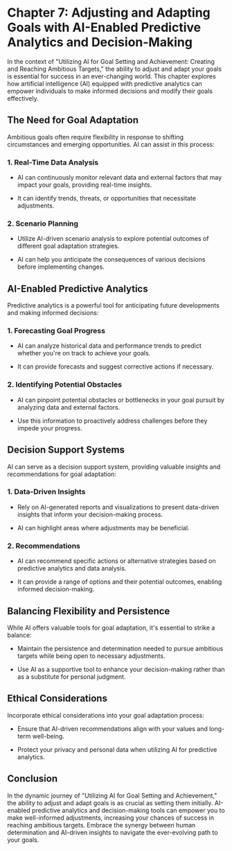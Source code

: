 Chapter 7: Adjusting and Adapting Goals with AI-Enabled Predictive Analytics and Decision-Making
================================================================================================

In the context of "Utilizing AI for Goal Setting and Achievement: Creating and Reaching Ambitious Targets," the ability to adjust and adapt your goals is essential for success in an ever-changing world. This chapter explores how artificial intelligence (AI) equipped with predictive analytics can empower individuals to make informed decisions and modify their goals effectively.

The Need for Goal Adaptation
----------------------------

Ambitious goals often require flexibility in response to shifting circumstances and emerging opportunities. AI can assist in this process:

### **1. Real-Time Data Analysis**

* AI can continuously monitor relevant data and external factors that may impact your goals, providing real-time insights.

* It can identify trends, threats, or opportunities that necessitate adjustments.

### **2. Scenario Planning**

* Utilize AI-driven scenario analysis to explore potential outcomes of different goal adaptation strategies.

* AI can help you anticipate the consequences of various decisions before implementing changes.

AI-Enabled Predictive Analytics
-------------------------------

Predictive analytics is a powerful tool for anticipating future developments and making informed decisions:

### **1. Forecasting Goal Progress**

* AI can analyze historical data and performance trends to predict whether you're on track to achieve your goals.

* It can provide forecasts and suggest corrective actions if necessary.

### **2. Identifying Potential Obstacles**

* AI can pinpoint potential obstacles or bottlenecks in your goal pursuit by analyzing data and external factors.

* Use this information to proactively address challenges before they impede your progress.

Decision Support Systems
------------------------

AI can serve as a decision support system, providing valuable insights and recommendations for goal adaptation:

### **1. Data-Driven Insights**

* Rely on AI-generated reports and visualizations to present data-driven insights that inform your decision-making process.

* AI can highlight areas where adjustments may be beneficial.

### **2. Recommendations**

* AI can recommend specific actions or alternative strategies based on predictive analytics and data analysis.

* It can provide a range of options and their potential outcomes, enabling informed decision-making.

Balancing Flexibility and Persistence
-------------------------------------

While AI offers valuable tools for goal adaptation, it's essential to strike a balance:

* Maintain the persistence and determination needed to pursue ambitious targets while being open to necessary adjustments.

* Use AI as a supportive tool to enhance your decision-making rather than as a substitute for personal judgment.

Ethical Considerations
----------------------

Incorporate ethical considerations into your goal adaptation process:

* Ensure that AI-driven recommendations align with your values and long-term well-being.

* Protect your privacy and personal data when utilizing AI for predictive analytics.

Conclusion
----------

In the dynamic journey of "Utilizing AI for Goal Setting and Achievement," the ability to adjust and adapt goals is as crucial as setting them initially. AI-enabled predictive analytics and decision-making tools can empower you to make well-informed adjustments, increasing your chances of success in reaching ambitious targets. Embrace the synergy between human determination and AI-driven insights to navigate the ever-evolving path to your goals.
